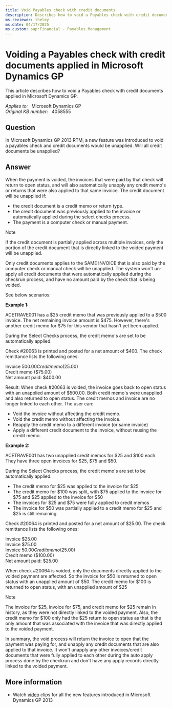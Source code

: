 ```yaml
---
title: Void Payables check with credit documents
description: Describes how to void a Payables check with credit documents applied in Microsoft Dynamics GP.
ms.reviewer: theley
ms.date: 04/17/2025
ms.custom: sap:Financial - Payables Management
---
```

# Voiding a Payables check with credit documents applied in Microsoft Dynamics GP

This article describes how to void a Payables check with credit documents applied in Microsoft Dynamics GP.

_Applies to:_ &nbsp; Microsoft Dynamics GP  
_Original KB number:_ &nbsp; 4058555

## Question

In Microsoft Dynamics GP 2013 RTM, a new feature was introduced to void a payables check and credit documents would be unapplied. Will all credit documents be unapplied?

## Answer

When the payment is voided, the invoices that were paid by that check will return to open status, and will also automatically unapply any credit memo's or returns that were also applied to that same invoice. The credit document will be unapplied if:

- the credit document is a credit memo or return type.
- the credit document was previously applied to the invoice or automatically applied during the select checks process.
- The payment is a computer check or manual payment.

> [!NOTE]
> If the credit document is partially applied across multiple invoices, only the portion of the credit document that is directly linked to the voided payment will be unapplied.
>
> Only credit documents applies to the SAME INVOICE that is also paid by the computer check or manual check will be unapplied. The system won't un-apply all credit documents that were automatically applied during the checkrun process, and have no amount paid by the check that is being voided.

See below scenarios:

**Example 1:**

ACETRAVE001 has a $25 credit memo that was previously applied to a $500 invoice. The net remaining invoice amount is $475.  However, there's another credit memo for $75 for this vendor that hasn't yet been applied.

During the Select Checks process, the credit memo's are set to be automatically applied.

Check #20063 is printed and posted for a net amount of $400. The check remittance lists the following ones:

Invoice  $500.00  
Credit memo ($25.00)  
Credit memo ($75.00)  
Net amount paid:  $400.00  

Result: When check #20063 is voided, the invoice goes back to open status with an unapplied amount of $500.00. Both credit memo's were unapplied and also returned to open status.  The credit memos and invoice are no longer linked to each other.  The user can:

- Void the invoice without affecting the credit memo.
- Void the credit memo without affecting the invoice.
- Reapply the credit memo to a different invoice (or same invoice)
- Apply a different credit document to the invoice, without reusing the credit memo.

**Example 2:**

ACETRAVE001 has two unapplied credit memos for $25 and $100 each.  They have three open invoices for $25, $75 and $50.

During the Select Checks process, the credit memo's are set to be automatically applied.

- The credit memo for $25 was applied to the invoice for $25
- The credit memo for $100 was split, with $75 applied to the invoice for $75 and $25 applied to the invoice for $50
- The invoices for $25 and $75 were fully applied to credit memos
- The invoice for $50 was partially applied to a credit memo for $25 and $25 is still remaining

Check #20064 is printed and posted for a net amount of $25.00.  The check remittance lists the following ones:

Invoice  $25.00  
Invoice  $75.00  
Invoice  $50.00  
Credit memo ($25.00)  
Credit memo ($100.00)  
Net amount paid:  $25.00  

When check #20064 is voided, only the documents directly applied to the voided payment are affected. So the invoice for $50 is returned to open status with an unapplied amount of $50. The credit memo for $100 is returned to open status, with an unapplied amount of $25

> [!NOTE]
> The invoice for $25, invoice for $75, and credit memo for $25 remain in history, as they were not directly linked to the voided payment.  Also, the credit memo for $100 only had the $25 return to open status as that is the only amount that was associated with the invoice that was directly applied to the voided payment.

In summary, the void process will return the invoice to open that the payment was paying for, and unapply any credit documents that are also applied to that invoice. It won't unapply any other invoices/credit documents that were fully applied to each other during the auto apply process done by the checkrun and don't have any apply records directly linked to the voided payment.

## More information

- Watch [video](https://community.dynamics.com/blogs/post/?postid=251b4f6e-312d-4815-95e1-c390e70a25e2) clips for all the new features introduced in Microsoft Dynamics GP 2013
